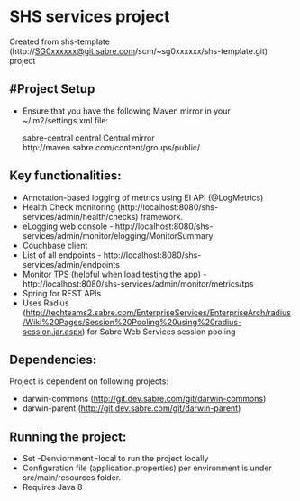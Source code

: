 SHS services project
====================

Created from shs-template (http://SG0xxxxxx@git.sabre.com/scm/~sg0xxxxxx/shs-template.git) project

#Project Setup
------------------

* Ensure that you have the following Maven mirror in your ~/.m2/settings.xml file:

    <mirror>
      <id>sabre-central</id>
      <mirrorOf>central</mirrorOf>
      <name>Central mirror</name>
      <url>http://maven.sabre.com/content/groups/public/</url>
    </mirror>
    
Key functionalities:
--------------------
- Annotation-based logging of metrics using EI API (@LogMetrics)
- Health Check monitoring (http://localhost:8080/shs-services/admin/health/checks) framework.
- eLogging web console - http://localhost:8080/shs-services/admin/monitor/elogging/MonitorSummary
- Couchbase client 
- List of all endpoints - http://localhost:8080/shs-services/admin/endpoints
- Monitor TPS (helpful when load testing the app) - http://localhost:8080/shs-services/admin/monitor/metrics/tps
- Spring for REST APIs
- Uses Radius (http://techteams2.sabre.com/EnterpriseServices/EnterpriseArch/radius/Wiki%20Pages/Session%20Pooling%20using%20radius-session.jar.aspx) for Sabre Web Services session pooling

Dependencies:
------------
Project is dependent on following projects:
- darwin-commons (http://git.dev.sabre.com/git/darwin-commons)
- darwin-parent (http://git.dev.sabre.com/git/darwin-parent)

Running the project:
--------------------
- Set -Denviornment=local to run the project locally
- Configuration file (application.properties) per environment is under src/main/resources folder.
- Requires Java 8


